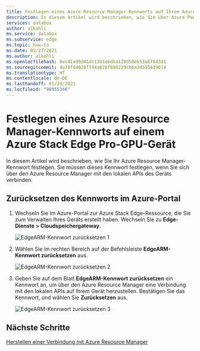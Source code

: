 ```yaml
---
title: Festlegen eines Azure Resource Manager-Kennworts auf Ihrem Azure Stack Edge Pro-GPU-Gerät
description: In diesem Artikel wird beschrieben, wie Sie über Azure PowerShell das Azure Resource Manager-Kennwort auf Ihrem Azure Stack Edge Pro-GPU-Gerät festlegen.
services: databox
author: alkohli
ms.service: databox
ms.subservice: edge
ms.topic: how-to
ms.date: 01/27/2021
ms.author: alkohli
ms.openlocfilehash: 8ecd1a99d41dc1391e6dba129d50eb53a67843d1
ms.sourcegitcommit: 4e70fd4028ff44a676f698229cb6a3d555439014
ms.translationtype: HT
ms.contentlocale: de-DE
ms.lasthandoff: 01/28/2021
ms.locfileid: "98955346"
---
```

# <a name="set-azure-resource-manager-password-on-azure-stack-edge-pro-gpu-device"></a>Festlegen eines Azure Resource Manager-Kennworts auf einem Azure Stack Edge Pro-GPU-Gerät

<!--[!INCLUDE [applies-to-skus](../../includes/azure-stack-edge-applies-to-all-sku.md)]-->

In diesem Artikel wird beschrieben, wie Sie Ihr Azure Resource Manager-Kennwort festlegen. Sie müssen dieses Kennwort festlegen, wenn Sie sich über den Azure Resource Manager mit den lokalen APIs des Geräts verbinden.

<!--The procedure to set the password can be different depending upon whether you use the Azure portal or the PowerShell cmdlets. Each of these procedures is described in the following sections.-->


## <a name="reset-password-via-the-azure-portal"></a>Zurücksetzen des Kennworts im Azure-Portal

1. Wechseln Sie im Azure-Portal zur Azure Stack Edge-Ressource, die Sie zum Verwalten Ihres Geräts erstellt haben. Wechseln Sie zu **Edge-Dienste > Cloudspeichergateway**.

    ![EdgeARM-Kennwort zurücksetzen 1](media/azure-stack-edge-j-series-set-azure-resource-manager-password/set-edgearm-password-1.png)

2. Wählen Sie im rechten Bereich auf der Befehlsleiste **EdgeARM-Kennwort zurücksetzen** aus. 

    ![EdgeARM-Kennwort zurücksetzen 2](media/azure-stack-edge-j-series-set-azure-resource-manager-password/set-edgearm-password-2.png)

3. Geben Sie auf dem Blatt **EdgeARM-Kennwort zurücksetzen** ein Kennwort an, um über den Azure Resource Manager eine Verbindung mit den lokalen APIs auf Ihrem Gerät herzustellen. Bestätigen Sie das Kennwort, und wählen Sie **Zurücksetzen** aus.

    ![EdgeARM-Kennwort zurücksetzen 3](media/azure-stack-edge-j-series-set-azure-resource-manager-password/set-edgearm-password-3.png)



<!--## Reset password via PowerShell

1. In the Azure Portal, go to the Azure Stack Edge resource you created to manage your device. Make a note of the following parameters in the **Overview** page.

    - Azure Stack Edge resource name
    - Subscription ID

2. Go to **Settings > Properties**. Make a note of the following parameters in the **Properties** page.

    - Resource group
    - CIK encryption key: Select view and then copy the **Encryption Key**.

    ![Get CIK encryption key](media/azure-stack-edge-j-series-set-azure-resource-manager-password/get-cik-portal.png)
 
3. Identify a password that you will use to connect to Azure Resource Manager.

4. Start the cloud shell. Select on the icon in the top right corner:

    ![Start cloud shell](media/azure-stack-edge-j-series-set-azure-resource-manager-password/start-cloud-shell.png) 

    Once the cloud shell has started, you may need to switch to PowerShell.

    ![Cloud shell](media/azure-stack-edge-j-series-set-azure-resource-manager-password/cloud-shell.png)   


5. Set context. Type:

    `Set-AzContext -SubscriptionId <Subscription ID>`

    Here is a sample output:

    
    ```azurepowershell
    PS Azure:\> Set-AzContext -SubscriptionId 8eb87630-972c-4c36-a270-f330e6c063df
    
        Name        Account   SubscriptionName   Environment  TenantId
        ----       -------    ----------------   -----------  --------
        DataBox_Edge_Test (8eb87630-972c-4c36-a… MSI@50342 DataBox_Edge_Tes AzureCloud           72f988bf-86f1-41af-91ab-2d7…
    
        PS Azure:/
    ```
    
5.  If you have any old PS modules, you need to install those.

    `Remove-Module  Az.DataBoxEdge -force`

    Here is a sample output. In this example, there were no old modules to be installed.

    
    ```azurepowershell
        PS Azure:\> Remove-Module  Az.DataBoxEdge -force
        Remove-Module : No modules were removed. Verify that the specification of modules to remove is correct and those modules exist in the runspace.
        At line:1 char:1
        + Remove-Module  Az.DataBoxEdge -force
        + ~~~~~~~~~~~~~~~~~~~~~~~~~~~~~~~~~~~~
        + CategoryInfo          : ResourceUnavailable: (:) [Remove-Module], InvalidOperationException
        + FullyQualifiedErrorId : Modules_NoModulesRemoved,Microsoft.PowerShell.Commands.RemoveModuleCommand
    
        PS Azure:\
    ```

6. Next set of commands will download and run a script to install PowerShell modules.
    
    ```azurepowershell
        cd ~/clouddrive
        wget https://aka.ms/dbe-cmdlet-beta -O Az.DataBoxEdge.zip
        unzip ./Az.DataBoxEdge.zip
        Import-Module ~/clouddrive/Az.DataBoxEdge/Az.DataBoxEdge.psd1 -Force
    ```

7. In the next set of commands, you'll need to provide the resource name, resource group name, encryption key, and the password you identified in the previous step.

    ```azurepowershell
    $devicename = "<Azure Stack Edge resource name>"
    $resourceGroup = "<Resource group name>"
    $cik = "<Encryption key>"
    $password = "<Password>"
    ```
    The password and encryption key parameters must be passed as secure strings. Use the following cmdlets to convert the password and encryption key to secure strings.

    ```azurepowershell
    $pass = ConvertTo-SecureString $password -AsPlainText -Force
    $key = ConvertTo-SecureString $cik -AsPlainText -Force
    ```
    Use the above generated secure strings as parameters in the Set-AzDataBoxEdgeUser cmdlet to reset the password. Use the same resource group that you used when creating the Azure Stack Edge Pro/Data Box Gateway resource.

    ```azurepowershell
    Set-AzDataBoxEdgeUser -ResourceGroupName $resourceGroup -DeviceName $devicename -Name EdgeARMUser  -Password $pass -EncryptionKey $key
    ```
    Here is the sample output.
    
    ```azurepowershell
    PS /home/aseuser/clouddrive> $devicename = "myaseresource"
    PS /home/aseuser/clouddrive> $resourceGroup = "myaserg"
    PS /home/aseuser/clouddrive> $cik = "54a7450fd7b3c506e10efea4e0c88a9390f37e299fbf43e01fb5dfe483ac036b6d0f85a6246e1926e297f98c0ff84c20a57348c689eff179ce31571fc787ac0a"
    PS /home/aseuser/clouddrive> $password = "Password2"
    PS /home/aseuser/clouddrive> $pass = ConvertTo-SecureString $password -AsPlainText -Force
    PS /home/aseuser/clouddrive> $key = ConvertTo-SecureString $cik -AsPlainText -Force
    PS /home/aseuser/clouddrive> Set-AzDataBoxEdgeUser -ResourceGroupName $resourceGroup -DeviceName $devicename -Name EdgeARMUser  -Password $pass -EncryptionKey $key
    
        User name   Type ResourceGroupName DeviceName
    ---------   ---- ----------------- ----------
        EdgeARMUser ARM  myaserg        myaseresource
    
        PS /home/aseuser/clouddrive>
    ```
Use the new password to connect to Azure Resource Manager.-->

## <a name="next-steps"></a>Nächste Schritte

[Herstellen einer Verbindung mit Azure Resource Manager](azure-stack-edge-j-series-connect-resource-manager.md)
